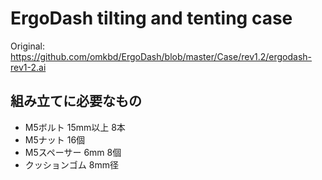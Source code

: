 # ErgoDash tilting and tenting case
Original: https://github.com/omkbd/ErgoDash/blob/master/Case/rev1.2/ergodash-rev1-2.ai

## 組み立てに必要なもの
- M5ボルト 15mm以上 8本
- M5ナット 16個
- M5スペーサー 6mm 8個
- クッションゴム 8mm径
